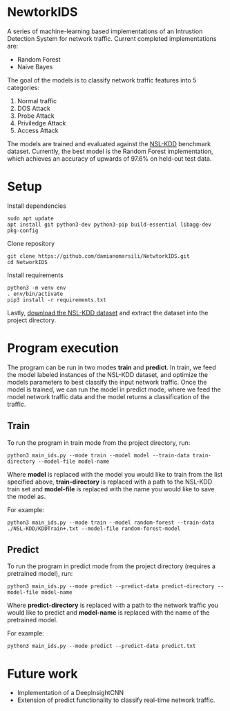 # NewtorkIDS
A series of machine-learning based implementations of an Intrustion Detection System for network traffic. Current completed implementations are:
- Random Forest
- Naive Bayes

The goal of the models is to classify network traffic features into 5 categories:
1. Normal traffic
2. DOS Attack
3. Probe Attack
4. Priviledge Attack
5. Access Attack

The models are trained and evaluated against the [NSL-KDD](https://www.unb.ca/cic/datasets/nsl.html) benchmark dataset. Currently, the best model is the Random Forest implementation, which achieves an accuracy of upwards of 97.6% on held-out test data.

# Setup
Install dependencies
```
sudo apt update
apt install git python3-dev python3-pip build-essential libagg-dev pkg-config
```
Clone repository
```
git clone https://github.com/damianomarsili/NetwtorkIDS.git
cd NetworkIDS
```
Install requirements
```
python3 -m venv env
. env/bin/activate
pip3 install -r requirements.txt
```
Lastly, [download the NSL-KDD dataset](https://www.unb.ca/cic/datasets/nsl.html) and extract the dataset into the project directory.

# Program execution
The program can be run in two modes **train** and **predict**. In train, we feed the model labeled instances of the NSL-KDD dataset, and optimize the models parameters to best classify the input network traffic. Once the model is trained, we can run the model in predict mode, where we feed the model network traffic data and the model returns a classification of the traffic. 

## Train
To run the program in train mode from the project directory, run:
```
python3 main_ids.py --mode train --model model --train-data train-directory --model-file model-name
```
Where **model** is replaced with the model you would like to train from the list specified above, **train-directory** is replaced with a path to the NSL-KDD train set and **model-file** is replaced with the name you would like to save the model as.

For example:
```
python3 main_ids.py --mode train --model random-forest --train-data ./NSL-KDD/KDDTrain+.txt --model-file random-forest-model
```

## Predict
To run the program in predict mode from the project directory (requires a pretrained model), run:
```
python3 main_ids.py --mode predict --predict-data predict-directory --model-file model-name 
```

Where **predict-directory** is replaced with a path to the network traffic you would like to predict and **model-name** is replaced with the name of the pretrained model.

For example:
```
python3 main_ids.py --mode predict --predict-data predict.txt
```

# Future work
- Implementation of a DeepInsightCNN
- Extension of predict functionality to classify real-time network traffic.
